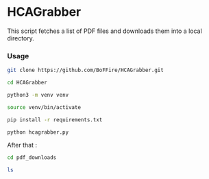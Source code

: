 # HCAGrabber

This script fetches a list of PDF files and downloads them into a local directory.

### Usage
```sh
git clone https://github.com/BoFFire/HCAGrabber.git
```

```sh
cd HCAGrabber
```
```sh
python3 -m venv venv
```

```sh
source venv/bin/activate
```

```sh
pip install -r requirements.txt
```

```sh
python hcagrabber.py
```

After that :

```sh
cd pdf_downloads
```
```sh
ls
```
